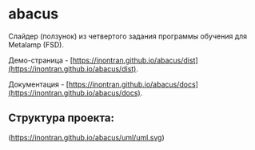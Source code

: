 # abacus
Слайдер (ползунок) из четвертого задания программы обучения для Metalamp (FSD).

Демо-страница - [https://inontran.github.io/abacus/dist](https://inontran.github.io/abacus/dist).

Документация - [https://inontran.github.io/abacus/docs](https://inontran.github.io/abacus/docs).

## Структура проекта:
(https://inontran.github.io/abacus/uml/uml.svg)
